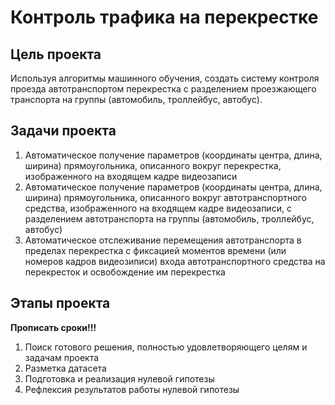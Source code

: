 # Контроль трафика на перекрестке

## Цель проекта
Используя алгоритмы машинного обучения, создать систему контроля проезда автотранспортом перекрестка с разделением проезжающего транспорта на группы (автомобиль, троллейбус, автобус).

## Задачи проекта
1) Автоматичеcкое получение параметров (координаты центра, длина, ширина) прямоугольника, описанного вокруг перекрестка, изображенного на входящем кадре видеозаписи
2) Автоматичеcкое получение параметров (координаты центра, длина, ширина) прямоугольника, описанного вокруг автотранспортного средства, изображенного на входящем кадре видеозаписи, с разделением автотранспорта на группы (автомобиль, троллейбус, автобус)
3) Автоматическое отслеживание перемещения автотранспорта в пределах перекрестка с фиксацией моментов времени (или номеров кадров видеозиписи) входа автотранспортного средства на перекресток и освобождение им перекрестка

## Этапы проекта
**Прописать сроки!!!**
1) Поиск готового решения, полностью удовлетворяющего целям и задачам проекта
2) Разметка датасета
3) Подготовка и реализация нулевой гипотезы
4) Рефлексия результатов работы нулевой гипотезы


